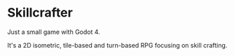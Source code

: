 # Skillcrafter

Just a small game with Godot 4.

It's a 2D isometric, tile-based and turn-based RPG focusing on skill crafting.